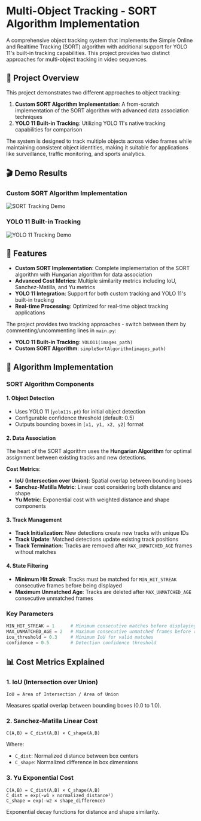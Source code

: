 # Multi-Object Tracking - SORT Algorithm Implementation

A comprehensive object tracking system that implements the Simple Online and Realtime Tracking (SORT) algorithm with additional support for YOLO 11's built-in tracking capabilities. This project provides two distinct approaches for multi-object tracking in video sequences.

## 🎯 Project Overview

This project demonstrates two different approaches to object tracking:

1. **Custom SORT Algorithm Implementation**: A from-scratch implementation of the SORT algorithm with advanced data association techniques
2. **YOLO 11 Built-in Tracking**: Utilizing YOLO 11's native tracking capabilities for comparison

The system is designed to track multiple objects across video frames while maintaining consistent object identities, making it suitable for applications like surveillance, traffic monitoring, and sports analytics.

## 🎬 Demo Results

### Custom SORT Algorithm Implementation

![SORT Tracking Demo](output/sort_tracking.gif)

### YOLO 11 Built-in Tracking

![YOLO 11 Tracking Demo](output/yolo11_tracking.gif)

## 🔧 Features

- **Custom SORT Implementation**: Complete implementation of the SORT algorithm with Hungarian algorithm for data association
- **Advanced Cost Metrics**: Multiple similarity metrics including IoU, Sanchez-Matilla, and Yu metrics
- **YOLO 11 Integration**: Support for both custom tracking and YOLO 11's built-in tracking
- **Real-time Processing**: Optimized for real-time object tracking applications

The project provides two tracking approaches - switch between them by commenting/uncommenting lines in `main.py`:

- **YOLO 11 Built-in Tracking**: `YOLO11(images_path)`
- **Custom SORT Algorithm**: `simpleSortAlgorithm(images_path)`

## 🧠 Algorithm Implementation

### SORT Algorithm Components

#### 1. Object Detection

- Uses YOLO 11 (`yolo11s.pt`) for initial object detection
- Configurable confidence threshold (default: 0.5)
- Outputs bounding boxes in `[x1, y1, x2, y2]` format

#### 2. Data Association

The heart of the SORT algorithm uses the **Hungarian Algorithm** for optimal assignment between existing tracks and new detections.

**Cost Metrics**:

- **IoU (Intersection over Union)**: Spatial overlap between bounding boxes
- **Sanchez-Matilla Metric**: Linear cost considering both distance and shape
- **Yu Metric**: Exponential cost with weighted distance and shape components

#### 3. Track Management

- **Track Initialization**: New detections create new tracks with unique IDs
- **Track Update**: Matched detections update existing track positions
- **Track Termination**: Tracks are removed after `MAX_UNMATCHED_AGE` frames without matches

#### 4. State Filtering

- **Minimum Hit Streak**: Tracks must be matched for `MIN_HIT_STREAK` consecutive frames before being displayed
- **Maximum Unmatched Age**: Tracks are deleted after `MAX_UNMATCHED_AGE` consecutive unmatched frames

### Key Parameters

```python
MIN_HIT_STREAK = 1      # Minimum consecutive matches before displaying
MAX_UNMATCHED_AGE = 2   # Maximum consecutive unmatched frames before removal
iou_threshold = 0.3     # Minimum IoU for valid matches
confidence = 0.5        # Detection confidence threshold
```

## 📊 Cost Metrics Explained

### 1. IoU (Intersection over Union)

```text
IoU = Area of Intersection / Area of Union
```

Measures spatial overlap between bounding boxes (0.0 to 1.0).

### 2. Sanchez-Matilla Linear Cost

```text
C(A,B) = C_dist(A,B) × C_shape(A,B)
```

Where:

- `C_dist`: Normalized distance between box centers
- `C_shape`: Normalized difference in box dimensions

### 3. Yu Exponential Cost

```text
C(A,B) = C_dist(A,B) × C_shape(A,B)
C_dist = exp(-w1 × normalized_distance²)
C_shape = exp(-w2 × shape_difference)
```

Exponential decay functions for distance and shape similarity.
